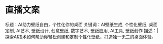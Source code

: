 # 直播文案

标题：AI助力壁纸自由，个性化你的桌面
关键词：AI壁纸生成, 个性化壁纸, 桌面定制, AI艺术, 壁纸设计, 创意壁纸, 数字艺术, 壁纸应用, AI工具, 壁纸创作
描述：|
    探索AI技术如何帮助你轻松创建和定制个性化壁纸，打造独一无二的桌面体验。
